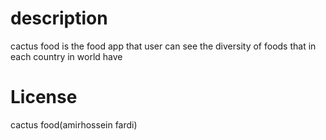 # description
cactus food is the food app that user can see the diversity of foods that in each country in world have 
# License
cactus food(amirhossein fardi)



